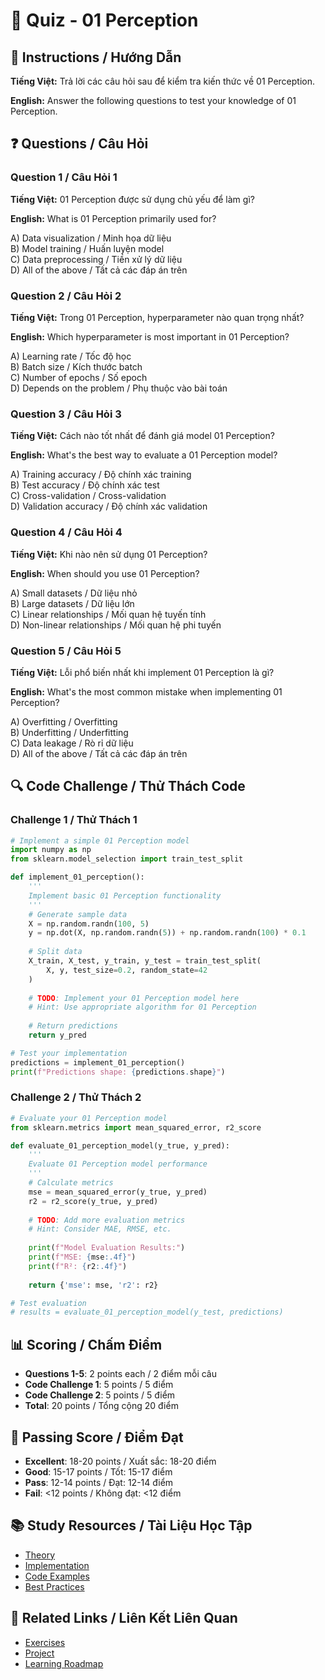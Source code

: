 # 🧠 Quiz - 01 Perception

## 📝 Instructions / Hướng Dẫn

**Tiếng Việt:** Trả lời các câu hỏi sau để kiểm tra kiến thức về 01 Perception.

**English:** Answer the following questions to test your knowledge of 01 Perception.

## ❓ Questions / Câu Hỏi

### Question 1 / Câu Hỏi 1
**Tiếng Việt:** 01 Perception được sử dụng chủ yếu để làm gì?

**English:** What is 01 Perception primarily used for?

A) Data visualization / Minh họa dữ liệu  
B) Model training / Huấn luyện model  
C) Data preprocessing / Tiền xử lý dữ liệu  
D) All of the above / Tất cả các đáp án trên

### Question 2 / Câu Hỏi 2
**Tiếng Việt:** Trong 01 Perception, hyperparameter nào quan trọng nhất?

**English:** Which hyperparameter is most important in 01 Perception?

A) Learning rate / Tốc độ học  
B) Batch size / Kích thước batch  
C) Number of epochs / Số epoch  
D) Depends on the problem / Phụ thuộc vào bài toán

### Question 3 / Câu Hỏi 3
**Tiếng Việt:** Cách nào tốt nhất để đánh giá model 01 Perception?

**English:** What's the best way to evaluate a 01 Perception model?

A) Training accuracy / Độ chính xác training  
B) Test accuracy / Độ chính xác test  
C) Cross-validation / Cross-validation  
D) Validation accuracy / Độ chính xác validation

### Question 4 / Câu Hỏi 4
**Tiếng Việt:** Khi nào nên sử dụng 01 Perception?

**English:** When should you use 01 Perception?

A) Small datasets / Dữ liệu nhỏ  
B) Large datasets / Dữ liệu lớn  
C) Linear relationships / Mối quan hệ tuyến tính  
D) Non-linear relationships / Mối quan hệ phi tuyến

### Question 5 / Câu Hỏi 5
**Tiếng Việt:** Lỗi phổ biến nhất khi implement 01 Perception là gì?

**English:** What's the most common mistake when implementing 01 Perception?

A) Overfitting / Overfitting  
B) Underfitting / Underfitting  
C) Data leakage / Rò rỉ dữ liệu  
D) All of the above / Tất cả các đáp án trên

## 🔍 Code Challenge / Thử Thách Code

### Challenge 1 / Thử Thách 1
```python
# Implement a simple 01 Perception model
import numpy as np
from sklearn.model_selection import train_test_split

def implement_01_perception():
    '''
    Implement basic 01 Perception functionality
    '''
    # Generate sample data
    X = np.random.randn(100, 5)
    y = np.dot(X, np.random.randn(5)) + np.random.randn(100) * 0.1
    
    # Split data
    X_train, X_test, y_train, y_test = train_test_split(
        X, y, test_size=0.2, random_state=42
    )
    
    # TODO: Implement your 01 Perception model here
    # Hint: Use appropriate algorithm for 01 Perception
    
    # Return predictions
    return y_pred

# Test your implementation
predictions = implement_01_perception()
print(f"Predictions shape: {predictions.shape}")
```

### Challenge 2 / Thử Thách 2
```python
# Evaluate your 01 Perception model
from sklearn.metrics import mean_squared_error, r2_score

def evaluate_01_perception_model(y_true, y_pred):
    '''
    Evaluate 01 Perception model performance
    '''
    # Calculate metrics
    mse = mean_squared_error(y_true, y_pred)
    r2 = r2_score(y_true, y_pred)
    
    # TODO: Add more evaluation metrics
    # Hint: Consider MAE, RMSE, etc.
    
    print(f"Model Evaluation Results:")
    print(f"MSE: {mse:.4f}")
    print(f"R²: {r2:.4f}")
    
    return {'mse': mse, 'r2': r2}

# Test evaluation
# results = evaluate_01_perception_model(y_test, predictions)
```

## 📊 Scoring / Chấm Điểm

- **Questions 1-5**: 2 points each / 2 điểm mỗi câu
- **Code Challenge 1**: 5 points / 5 điểm
- **Code Challenge 2**: 5 points / 5 điểm
- **Total**: 20 points / Tổng cộng 20 điểm

## 🎯 Passing Score / Điểm Đạt

- **Excellent**: 18-20 points / Xuất sắc: 18-20 điểm
- **Good**: 15-17 points / Tốt: 15-17 điểm  
- **Pass**: 12-14 points / Đạt: 12-14 điểm
- **Fail**: <12 points / Không đạt: <12 điểm

## 📚 Study Resources / Tài Liệu Học Tập

- [Theory](./THEORY_01_perception.md)
- [Implementation](./IMPLEMENTATION_01_perception.md)
- [Code Examples](./CODE_EXAMPLES_01_perception.md)
- [Best Practices](./BEST_PRACTICES_01_perception.md)

## 🔗 Related Links / Liên Kết Liên Quan

- [Exercises](./EXERCISES_01_perception.md)
- [Project](./PROJECT_01_perception.md)
- [Learning Roadmap](./LEARNING_ROADMAP_01_perception.md)

